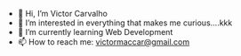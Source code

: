 - 👋 Hi, I’m Victor Carvalho
- 👀 I’m interested in everything that makes me curious....kkk
- 🌱 I’m currently learning Web Development 
- 📫 How to reach me: victormaccar@gmail.com

